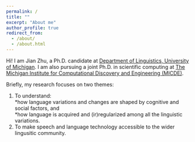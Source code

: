 ```yaml
---
permalink: /
title: ""
excerpt: "About me"
author_profile: true
redirect_from: 
  - /about/
  - /about.html
---
```


Hi! I am Jian Zhu, a Ph.D. candidate at [Department of Linguistics, University of Michigan](https://lsa.umich.edu/linguistics). I am also pursuing a joint Ph.D. in scientific computing at [The Michigan Institute for Computational Discovery and Engineering (MICDE)](https://midas.umich.edu/).

Briefly, my research focuses on two themes:  
1. To understand:  
  *how language variations and changes are shaped by cognitive and social factors, and   
  *how language is acquired and (ir)regularized among all the linguistic variations.     
2. To make speech and language technology accessible to the wider lingusitic community. 

